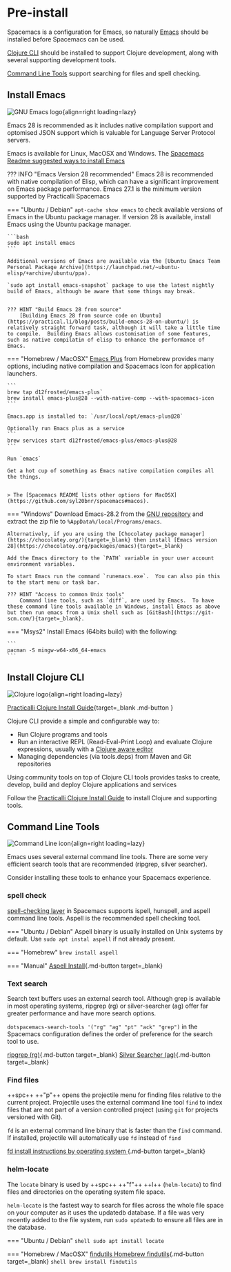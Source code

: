 # Pre-install

Spacemacs is a configuration for Emacs, so naturally [Emacs](#install-emacs) should be installed before Spacemacs can be used.

[Clojure CLI](#install-clojure-cli) should be installed to support Clojure development, along with several supporting development tools.

[Command Line Tools](#command-line-tools) support searching for files and spell checking.



## Install Emacs

![GNU Emacs logo](https://raw.githubusercontent.com/practicalli/graphic-design/live/logos/emacs-icon.svg){align=right loading=lazy}

Emacs 28 is recommended as it includes native compilation support and optomised JSON support which is valuable for Language Server Protocol servers.

Emacs is available for Linux, MacOSX and Windows.  The [Spacemacs Readme suggested ways to install Emacs](https://github.com/syl20bnr/spacemacs/tree/develop#emacs)

??? INFO "Emacs Version 28 recommended"
    Emacs 28 is recommended with native compilation of Elisp, which can have a significant improvement on Emacs package performance.
    Emacs 27.1 is the minimum version supported by Practicalli Spacemacs


=== "Ubuntu / Debian"
    `apt-cache show emacs` to check available versions of Emacs in the Ubuntu package manager. If version 28 is available, install Emacs using the Ubuntu package manager.

    ```bash
    sudo apt install emacs
    ```

    Additional versions of Emacs are available via the [Ubuntu Emacs Team Personal Package Archive](https://launchpad.net/~ubuntu-elisp/+archive/ubuntu/ppa).

    `sudo apt install emacs-snapshot` package to use the latest nightly build of Emacs, although be aware that some things may break.


    ??? HINT "Build Emacs 28 from source"
        [Building Emacs 28 from source code on Ubuntu](https://practical.li/blog/posts/build-emacs-28-on-ubuntu/) is relatively straight forward task, although it will take a little time to compile.  Building Emacs allows customisation of some features, such as native compilatin of elisp to enhance the performance of Emacs.


=== "Homebrew / MacOSX"
    [Emacs Plus](https://github.com/d12frosted/homebrew-emacs-plus) from Homebrew provides many options, including native compilation and Spacemacs Icon for application launchers.

    ```
    brew tap d12frosted/emacs-plus`
    brew install emacs-plus@28 --with-native-comp --with-spacemacs-icon
    ```

    Emacs.app is installed to: `/usr/local/opt/emacs-plus@28`

    Optionally run Emacs plus as a service
    ```
    brew services start d12frosted/emacs-plus/emacs-plus@28
    ```

    Run `emacs`

    Get a hot cup of something as Emacs native compilation compiles all the things.


    > The [Spacemacs README lists other options for MacOSX](https://github.com/syl20bnr/spacemacs#macos).


=== "Windows"
    Download Emacs-28.2 from the [GNU repository](http://ftp.gnu.org/gnu/emacs/windows/emacs-26) and extract the zip file to `%AppData%/local/Programs/emacs`.

    Alternatively, if you are using the [Chocolatey package manager](https://chocolatey.org/){target=_blank} then install [Emacs version 28](https://chocolatey.org/packages/emacs){target=_blank}

    Add the Emacs directory to the `PATH` variable in your user account environment variables.

    To start Emacs run the command `runemacs.exe`.  You can also pin this to the start menu or task bar.

    ??? HINT "Access to common Unix tools"
        Command line tools, such as `diff`, are used by Emacs.  To have these command line tools available in Windows, install Emacs as above but then run emacs from a Unix shell such as [GitBash](https://git-scm.com/){target=_blank}.


=== "Msys2"
    Install Emacs (64bits build) with the following:

    ```
    pacman -S mingw-w64-x86_64-emacs
    ```


## Install Clojure CLI

![Clojure logo](https://raw.githubusercontent.com/practicalli/graphic-design/live/logos/clojure-logo.svg){align=right loading=lazy}

[Practicalli Clojure Install Guide](https://practical.li/clojure/install/){target=_blank .md-button }

Clojure CLI provide a simple and configurable way to:

* Run Clojure programs and tools
* Run an interactive REPL (Read-Eval-Print Loop) and evaluate Clojure expressions, usually with a [Clojure aware editor](https://practical.li/clojure/clojure-editors/)
* Managing dependencies (via tools.deps) from Maven and Git repositories

Using community tools on top of Clojure CLI tools provides tasks to create, develop, build and deploy Clojure applications and services

Follow the [Practicalli Clojure Install Guide](https://practical.li/clojure/install/) to install Clojure and supporting tools.


## Command Line Tools

![Command Line icon](https://raw.githubusercontent.com/practicalli/graphic-design/live/icons/terminal-emulator-green-screen.svg){align=right loading=lazy}

Emacs uses several external command line tools.  There are some very efficient search tools that are recommended (ripgrep, silver searcher).

Consider installing these tools to enhance your Spacemacs experience.


### spell check

[spell-checking layer](https://develop.spacemacs.org/layers/+checkers/spell-checking/README.html) in Spacemacs supports ispell, hunspell, and aspell command line tools. Aspell is the recommended spell checking tool.

=== "Ubuntu / Debian"
    Aspell binary is usually installed on Unix systems by default.  Use `sudo apt instal aspell` if not already present.

=== "Homebrew"
    `brew install aspell`

=== "Manual"
    [Aspell Install](http://aspell.net/){.md-button target=_blank}


### Text search

Search text buffers uses an external search tool. Although grep is available in most operating systems, ripgrep (rg) or silver-searcher (ag) offer far greater performance and have more search options.

`dotspacemacs-search-tools '("rg" "ag" "pt" "ack" "grep")` in the Spacemacs configuration defines the order of preference for the search tool to use.

[ripgrep (rg)](https://github.com/BurntSushi/ripgrep){.md-button target=_blank}
[Silver Searcher (ag)](https://github.com/ggreer/the_silver_searcher){.md-button target=_blank}


### Find files

++spc++ ++"p"++ opens the projectile menu for finding files relative to the current project.  Projectile uses the external command line tool `find` to index files that are not part of a version controlled project (using `git` for projects versioned with Git).

`fd` is an external command line binary that is faster than the `find` command.  If installed, projectile will automatically use `fd` instead of `find`

[fd install instructions by operating system ](https://github.com/sharkdp/fd#installation){.md-button target=_blank}


### helm-locate

The `locate` binary is used by ++spc++ ++"f"++ ++l++ (`helm-locate`) to find files and directories on the operating system file space.

`helm-locate` is the fastest way to search for files across the whole file space on your computer as it uses the updatedb database.  If a file was very recently added to the file system, run `sudo updatedb` to ensure all files are in the database.

=== "Ubuntu / Debian"
    ```shell
    sudo apt install locate
    ```

=== "Homebrew / MacOSX"
    [findutils Homebrew findutils](https://formulae.brew.sh/formula/findutils){.md-button target=_blank}
    ```shell
    brew install findutils
    ```
